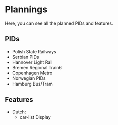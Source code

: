 # Plannings
Here, you can see all the planned PIDs and features.

## PIDs
- Polish State Railways
- Serbian PIDs
- Hannover Light Rail
- Bremen Regional Train6
- Copenhagen Metro
- Norwegian PIDs
- Hamburg Bus/Tram

## Features
- Dutch:
  - car-list Display
